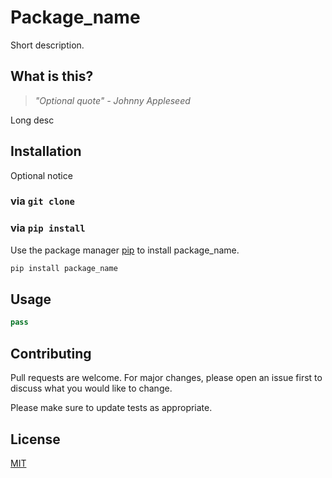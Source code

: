 # Package_name

Short description.

## What is this?

> _"Optional quote" - Johnny Appleseed_

Long desc

## Installation

Optional notice

### via `git clone`


### via `pip install`

Use the package manager [pip](https://pip.pypa.io/en/stable/) to install package_name.

```bash
pip install package_name
```

## Usage

```python
pass
```

## Contributing
Pull requests are welcome. For major changes, please open an issue first to discuss what you would like to change.

Please make sure to update tests as appropriate.

## License
[MIT](https://choosealicense.com/licenses/mit/)
